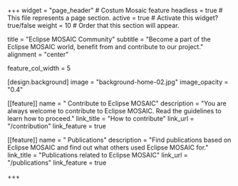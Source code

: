 +++
widget = "page_header" # Costum Mosaic feature
headless = true  # This file represents a page section.
active = true  # Activate this widget? true/false
weight = 10  # Order that this section will appear.

title = "Eclipse MOSAIC Community"
subtitle = "Become a part of the Eclipse MOSAIC world, benefit from and contribute to our project."
alignment = "center"

feature_col_width = 5

[design.background]
  image = "background-home-02.jpg"
  image_opacity = "0.4"

[[feature]]
  name = "<i class='fab fa-github' aria-hidden='true'></i> Contribute to Eclipse MOSAIC"
  description = "You are always welcome to contribute to Eclipse MOSAIC. Read the guidelines to learn how to proceed."
  link_title = "How to contribute"
  link_url = "/contribution"
  link_feature = true

[[feature]]
  name = "<i class='fa fa-book' aria-hidden='true'></i> Publications"
  description = "Find publications based on Eclipse MOSAIC and find out what others used Eclipse MOSAIC for."
  link_title = "Publications related to Eclipse MOSAIC"
  link_url = "/publications"
  link_feature = true

+++
